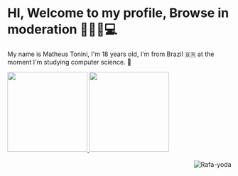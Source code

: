 # HI, Welcome to my profile, Browse in moderation 👨🏼‍💻💻

My name is Matheus Tonini, I'm 18 years old, I'm from Brazil 🇧🇷 at the moment I'm studying computer science. 👾


  <a href="https://github.com/ztonin0">
  <img height="180em" src="https://github-readme-stats.vercel.app/api?username=ztonini0&show_icons=true&theme=gruvbox_light&include_all_commits=true&count_private=true"/>
  <img height="180em" src="https://github-readme-stats.vercel.app/api/top-langs/?username=ztonini0&layout=compact&langs_count=7&theme=gruvbox_light"/>
</div>

<div style="display: inline_block"><br>
<img align="right" alt="Rafa-yoda" src="https://i.imgur.com/xKqjrZU.gif">
</div>
